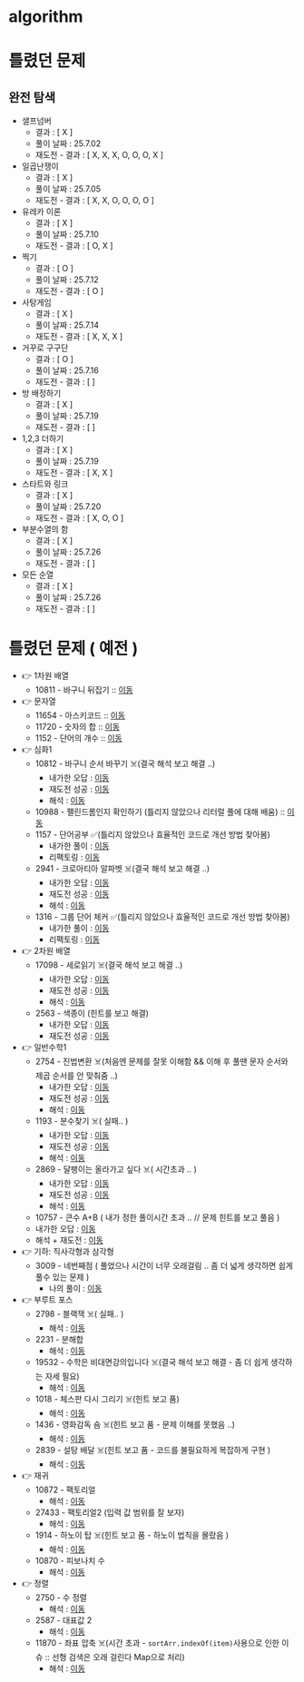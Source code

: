 # algorithm

# 틀렸던 문제

## 완전 탐색
- 샐프넘버
  - 결과 : [ X ]
  - 풀이 날짜 : 25.7.02
  - 재도전 - 결과 : [ X, X, X, O, O, O, X ]
- 일곱난쟁이
  - 결과 : [ X ]
  - 풀이 날짜 : 25.7.05
  - 재도전 - 결과 : [ X, X, O, O, O, O ]
- 유레카 이론
  - 결과 : [ X ]
  - 풀이 날짜 : 25.7.10
  - 재도전 - 결과 : [ O, X ]
- 찍기
  - 결과 : [ O ]
  - 풀이 날짜 : 25.7.12
  - 재도전 - 결과 : [ O ]
- 사탕게임
  - 결과 : [ X ]
  - 풀이 날짜 : 25.7.14
  - 재도전 - 결과 : [ X, X, X ]
- 거꾸로 구구단
  - 결과 : [ O ]
  - 풀이 날짜 : 25.7.16
  - 재도전 - 결과 : [  ]
- 방 배정하기
  - 결과 : [ X ]
  - 풀이 날짜 : 25.7.19
  - 재도전 - 결과 : [  ]
- 1,2,3 더하기
  - 결과 : [ X ]
  - 풀이 날짜 : 25.7.19
  - 재도전 - 결과 : [ X, X ]
- 스타트와 링크
  - 결과 : [ X ]
  - 풀이 날짜 : 25.7.20
  - 재도전 - 결과 : [ X, O, O ]
- 부분수열의 함
  - 결과 : [ X ]
  - 풀이 날짜 : 25.7.26
  - 재도전 - 결과 : [ ]
- 모든 순열
  - 결과 : [ X ]
  - 풀이 날짜 : 25.7.26
  - 재도전 - 결과 : [ ]

# 틀렸던 문제 ( 예전 )
- 👉 1차원 배열
  - 10811 - 바구니 뒤집기 :: [이동](https://github.com/edel1212/algorithm/blob/main/src/oneDimensArr/Q10811.java) 
- 👉  문자열
  - 11654 - 아스키코드 :: [이동](https://github.com/edel1212/algorithm/blob/main/src/stringQuize/Q11654.java) 
  - 11720 - 숫자의 합 :: [이동](https://github.com/edel1212/algorithm/blob/main/src/stringQuize/Q11720.java)
  - 1152  - 단어의 개수 :: [이동](https://github.com/edel1212/algorithm/blob/main/src/stringQuize/Q1152.java)
- 👉  심화1
  - 10812 - 바구니 순서 바꾸기 ☠️(결국 해석 보고 해결 ..)
    - 내가한 오답 :  [이동](https://github.com/edel1212/algorithm/blob/main/src/intensiveStep1/Q10812_Fail.java) 
    - 재도전 성공 :  [이동](https://github.com/edel1212/algorithm/blob/main/src/intensiveStep1/Q10812_ReTry.java)
    - 해석      :  [이동](https://github.com/edel1212/algorithm/blob/main/src/intensiveStep1/Q10812_Succ.java)
  - 10988 - 팰린드롬인지 확인하기 (틀리지 않았으나 리터럴 풀에 대해 배움) :: [이동](https://github.com/edel1212/algorithm/blob/main/src/intensiveStep1/Q10988.java)
  - 1157 - 단어공부 ✅(틀리지 않았으나 효율적인 코드로 개선 방법 찾아봄) 
    - 내가한 풀이 :  [이동](https://github.com/edel1212/algorithm/blob/main/src/intensiveStep1/Q1157.java)
    - 리팩토링   :  [이동](https://github.com/edel1212/algorithm/blob/main/src/intensiveStep1/Q1157_efficient.java)
  - 2941 - 크로아티아 알파벳 ☠️(결국 해석 보고 해결 ..)
    - 내가한 오답 :  [이동](https://github.com/edel1212/algorithm/blob/main/src/intensiveStep1/Q2941_Fail.java)
    - 재도전 성공 :  [이동](https://github.com/edel1212/algorithm/blob/main/src/intensiveStep1/Q2941_ReTry.java)
    - 해석      :  [이동](https://github.com/edel1212/algorithm/blob/main/src/intensiveStep1/Q2941_Succ.java)
  - 1316 - 그룹 단어 체커 ✅(틀리지 않았으나 효율적인 코드로 개선 방법 찾아봄)
    - 내가한 풀이 :  [이동](https://github.com/edel1212/algorithm/blob/main/src/intensiveStep1/Q1316.java)
    - 리팩토링   :  [이동](https://github.com/edel1212/algorithm/blob/main/src/intensiveStep1/Q1316_efficient.java) 
- 👉 2차원 배열
  - 17098 - 세로읽기 ☠️(결국 해석 보고 해결 ..) 
      - 내가한 오답 :  [이동](https://github.com/edel1212/algorithm/blob/main/src/twoDimensArr/Q10798_Fail.java)
      - 재도전 성공 :  [이동](https://github.com/edel1212/algorithm/blob/main/src/twoDimensArr/Q10798_ReTry.java)
      - 해석      :  [이동](https://github.com/edel1212/algorithm/blob/main/src/twoDimensArr/Q10798_Succ.java)
  - 2563 - 색종이 (힌트를 보고 해결)
    - 내가한 오답 :  [이동](https://github.com/edel1212/algorithm/blob/main/src/twoDimensArr/Q2563_Fail.java)
    - 재도전 성공 :  [이동](https://github.com/edel1212/algorithm/blob/main/src/twoDimensArr/Q2563_Succ.java)
- 👉  일반수학1
  - 2754 - 진법변환 ☠️(처음엔 문제를 잘못 이해함 && 이해 후 풀땐 문자 순서와 제곱 순서를 안 맞춰줌 ..) 
    - 내가한 오답 :  [이동](https://github.com/edel1212/algorithm/blob/main/src/generalMath1/Q2745_Fail.java)
    - 재도전 성공 :  [이동](https://github.com/edel1212/algorithm/blob/main/src/generalMath1/Q2745_Retry.java)
    - 해석      :  [이동](https://github.com/edel1212/algorithm/blob/main/src/generalMath1/Q2745_Succ.java)
  - 1193 - 분수찾기 ☠️( 실패.. )
    - 내가한 오답 :  [이동](https://github.com/edel1212/algorithm/blob/main/src/generalMath1/Q1193_Fail.java)
    - 재도전 성공 :  [이동](https://github.com/edel1212/algorithm/blob/main/src/generalMath1/Q1193_Retry.java)
    - 해석      :  [이동](https://github.com/edel1212/algorithm/blob/main/src/generalMath1/Q1193_Succ.java)
  - 2869 - 달팽이는 올라가고 싶다 ☠️( 시간초과 .. )
    - 내가한 오답 :  [이동](https://github.com/edel1212/algorithm/blob/main/src/generalMath1/Q2869_Fail.java)
    - 재도전 성공 :  [이동](https://github.com/edel1212/algorithm/blob/main/src/generalMath1/Q2869_Retry.java)
    - 해석      :  [이동](https://github.com/edel1212/algorithm/blob/main/src/generalMath1/Q2869_Succ.java)  
  - 10757 - 큰수 A+B ( 내가 정한 풀이시간 초과 .. // 문제 힌트를 보고 풀음 )
  - 내가한 오답 :  [이동](https://github.com/edel1212/algorithm/blob/main/src/generalMath1/Q10757_Fail.java) 
  - 해석 + 재도전 :  [이동](https://github.com/edel1212/algorithm/blob/main/src/generalMath1/Q10757_Succ.java)
- 👉  기하: 직사각형과 삼각형
  - 3009 - 네번째점 ( 풀었으나 시간이 너무 오래걸림 .. 좀 더 넓게 생각하면 쉽게 풀수 있는 문제 )
    - 나의 풀이 :  [이동](https://github.com/edel1212/algorithm/blob/main/src/squareAndTriangle/Q3009.java)
- 👉  부루트 포스
  - 2798 - 블랙잭 ☠️( 실패.. )
    - 해석      :  [이동](https://github.com/edel1212/algorithm/blob/main/src/bruteForce/Q2798.java)
  - 2231 - 분해합  
    - 해석      :  [이동](https://github.com/edel1212/algorithm/blob/main/src/bruteForce/Q2231.java)
  - 19532 - 수학은 비대면강의입니다 ☠️(결국 해석 보고 해결 - 좀 더 쉽게 생각하는 자세 필요)
    - 해석      :  [이동](https://github.com/edel1212/algorithm/blob/main/src/bruteForce/Q19532.java)
  - 1018 - 체스판 다시 그리기 ☠️(힌트 보고 품)
    - 해석      :  [이동](https://github.com/edel1212/algorithm/blob/main/src/bruteForce/Q1018.java)
  - 1436 - 영화감독 숌 ☠️(힌트 보고 품 - 문제 이해를 못했음 ..)
    - 해석      :  [이동](https://github.com/edel1212/algorithm/blob/main/src/bruteForce/Q1436.java)
  - 2839 - 설탕 배달 ☠️(힌트 보고 품 - 코드를 불필요하게 복잡하게 구현 )
    - 해석      :  [이동](https://github.com/edel1212/algorithm/blob/main/src/bruteForce/Q2839.java)
- 👉  재귀
  - 10872 - 팩토리얼 
    - 해석      :  [이동](https://github.com/edel1212/algorithm/blob/main/src/recursiveFunction/Q10872.java)
  - 27433 - 팩토리얼2 (입력 값 범위를 잘 보자)
    - 해석      :  [이동](https://github.com/edel1212/algorithm/blob/main/src/recursiveFunction/Q27433.java)
  - 1914 - 하노이 탑 ☠️(힌트 보고 품 - 하노이 법칙을 몰랐음 )
    - 해석      :  [이동](https://github.com/edel1212/algorithm/blob/main/src/recursiveFunction/Q1914.java)
  - 10870 - 피보나치 수
    - 해석      :  [이동](https://github.com/edel1212/algorithm/blob/main/src/recursiveFunction/Q1914.java)
- 👉  정렬
  - 2750 - 수 정렬
    - 해석      :  [이동](https://github.com/edel1212/algorithm/blob/main/src/sort/Q2750.java)
  - 2587 - 대표값 2
    - 해석      :  [이동](https://github.com/edel1212/algorithm/blob/main/src/sort/Q2587.java)
  - 11870 - 좌표 압축 ☠️(시간 초과 - `sortArr.indexOf(item)`사용으로 인한 이슈 :: 선형 검색은 오래 걸린다 Map으로 처리)
    - 해석      :  [이동](https://github.com/edel1212/algorithm/blob/main/src/sort/Q18870.java)